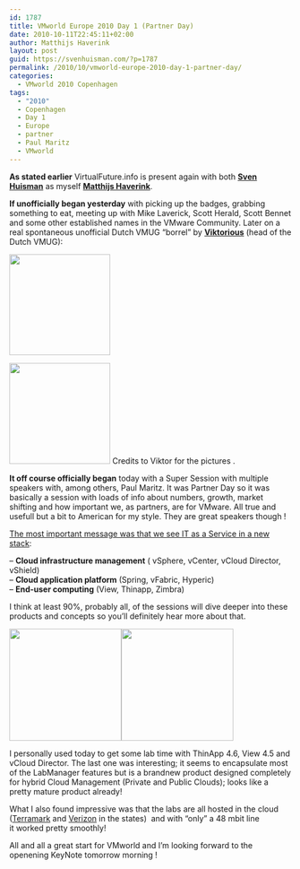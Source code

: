 ```yaml
---
id: 1787
title: VMworld Europe 2010 Day 1 (Partner Day)
date: 2010-10-11T22:45:11+02:00
author: Matthijs Haverink
layout: post
guid: https://svenhuisman.com/?p=1787
permalink: /2010/10/vmworld-europe-2010-day-1-partner-day/
categories:
  - VMworld 2010 Copenhagen
tags:
  - "2010"
  - Copenhagen
  - Day 1
  - Europe
  - partner
  - Paul Maritz
  - VMworld
---
```

**[](https://svenhuisman.com/wp-content/uploads/2010/10/IMG_0489-640x480.jpg)As stated earlier** VirtualFuture.info is present again with both **<a href="http://twitter.com/svenh" target="_blank">Sven Huisman</a>** as myself **<a href="http://twitter.com/vf_matt" target="_blank">Matthijs Haverink</a>**.

**If unofficially began yesterday** with picking up the badges, grabbing something to eat, meeting up with Mike Laverick, Scott Herald, Scott Bennet and some other established names in the VMware Community. Later on a real spontaneous unofficial Dutch VMUG “borrel” by **<a href="http://twitter.com/viktoriousss" target="_blank">Viktorious</a>** (head of the Dutch VMUG):<!--more-->

[<img class="alignleft size-thumbnail wp-image-1789" title="vmugmeetingvmworld1 [640x480]" src="https://svenhuisman.com/wp-content/uploads/2010/10/vmugmeetingvmworld1-640x480-200x200.jpg" alt="" width="180" height="180" srcset="https://svenhuisman.com/wp-content/uploads/2010/10/vmugmeetingvmworld1-640x480-200x200.jpg 200w, https://svenhuisman.com/wp-content/uploads/2010/10/vmugmeetingvmworld1-640x480-250x250.jpg 250w, https://svenhuisman.com/wp-content/uploads/2010/10/vmugmeetingvmworld1-640x480-75x75.jpg 75w" sizes="(max-width: 180px) 100vw, 180px" />](https://svenhuisman.com/wp-content/uploads/2010/10/vmugmeetingvmworld1-640x480.jpg)

<img class="size-thumbnail wp-image-1790 alignleft" title="vmugmeetingvmworld2 [640x480]" src="https://svenhuisman.com/wp-content/uploads/2010/10/vmugmeetingvmworld2-640x480-200x200.jpg" alt="" width="180" height="180" srcset="https://svenhuisman.com/wp-content/uploads/2010/10/vmugmeetingvmworld2-640x480-200x200.jpg 200w, https://svenhuisman.com/wp-content/uploads/2010/10/vmugmeetingvmworld2-640x480-250x250.jpg 250w, https://svenhuisman.com/wp-content/uploads/2010/10/vmugmeetingvmworld2-640x480-75x75.jpg 75w" sizes="(max-width: 180px) 100vw, 180px" /> Credits to Viktor for the pictures .

**It off course officially began** today with a Super Session with multiple speakers with, among others, Paul Maritz. It was Partner Day so it was basically a session with loads of info about numbers, growth, market shifting and how important we, as partners, are for VMware. All true and usefull but a bit to American for my style. They are great speakers though !

<span style="text-decoration: underline;">The most important message was that we see IT as a Service in a new stack</span>:

&#8211; **Cloud infrastructure management** ( vSphere, vCenter, vCloud Director, vShield)  
&#8211; **Cloud application platform** (Spring, vFabric, Hyperic)  
&#8211; **End-user computing** (View, Thinapp, Zimbra)

I think at least 90%, probably all, of the sessions will dive deeper into these products and concepts so you’ll definitely hear more about that.

**[<img title="@Svenh busy with a very interesting lab, it seems..." src="https://svenhuisman.com/wp-content/uploads/2010/10/IMG_0489-640x480-200x200.jpg" alt="" width="200" height="200" />](https://svenhuisman.com/wp-content/uploads/2010/10/IMG_0489-640x480.jpg)[<img title="TheLabs" src="https://svenhuisman.com/wp-content/uploads/2010/10/IMG_0484-640x480-200x200.jpg" alt="" width="200" height="200" />](https://svenhuisman.com/wp-content/uploads/2010/10/IMG_0484-640x480.jpg)[](https://svenhuisman.com/wp-content/uploads/2010/10/IMG_0484-640x480.jpg)**

I personally used today to get some lab time with ThinApp 4.6, View 4.5 and vCloud Director. The last one was interesting; it seems to encapsulate most of the LabManager features but is a brandnew product designed completely for hybrid Cloud Management (Private and Public Clouds); looks like a pretty mature product already!

What I also found impressive was that the labs are all hosted in the cloud (<a href="http://www.terremark.com/services/cloudcomputing/theenterprisecloud.aspx" target="_blank">Terramark</a> and <a href="http://www.verizonbusiness.com/" target="_blank">Verizon</a> in the states)  and with &#8220;only&#8221; a 48 mbit line it worked pretty smoothly!

All and all a great start for VMworld and I&#8217;m looking forward to the openening KeyNote tomorrow morning !